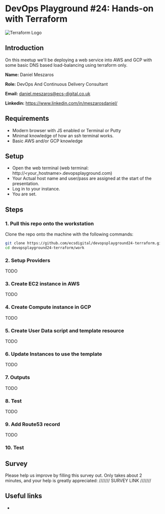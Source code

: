 # DevOps Playground #24: Hands-on with Terraform

![Terraform Logo](https://raw.githubusercontent.com/ecsdigital/devopsplayground24-terraform/master/assets/terraform_logo.png)

## Introduction

On this meetup we'll be deploying a web service into AWS and GCP with some basic DNS based load-balancing using terraform only.

**Name:** Daniel Meszaros

**Role:** DevOps And Continuous Delivery Consultant

**Email:** daniel.meszaros@ecs-digital.co.uk

**Linkedin:** https://www.linkedin.com/in/meszarosdaniel/

## Requirements

* Modern browser with JS enabled or Terminal or Putty
* Minimal knowledge of how an ssh terminal works.
* Basic AWS and/or GCP knowledge

## Setup

* Open the web terminal (web terminal: http://<your_hostname>.devopsplayground.com)
* Your Actual host name and user/pass are assigned at the start of the presentation.
* Log in to your instance.
* You are set.

## Steps

### 1. Pull this repo onto the workstation

Clone the repo onto the machine with the following commands:

```bash
git clone https://github.com/ecsdigital/devopsplayground24-terraform.git
cd devopsplayground24-terraform/work
```

### 2. Setup Providers
TODO
### 3. Create EC2 instance in AWS
TODO
### 4. Create Compute instance in GCP
TODO
### 5. Create User Data script and template resource
TODO
### 6. Update Instances to use the template
TODO
### 7. Outputs
TODO
### 8. Test
TODO
### 9. Add Route53 record
TODO
### 10. Test


## Survey

Please help us improve by filling this survey out. Only takes about 2 minutes, and your help is greatly appreciated:
/////// SURVEY LINK ///////

## Useful links

* 